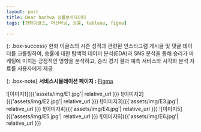 ```yaml
---
layout: post
title: Dear hanhwa 승률분석데이터
tags: [한화이글스, 머신러닝, 승률, tableau, figma]

---
```


{: .box-success}
한화 이글스의 시즌 성적과 관련된 인스타그램 게시글 및 댓글 데이터를 크롤링하여, 승률에 대한 탐색적 데이터 분석(EDA)과 SNS 분석을 통해 승리가 마케팅에 미치는 긍정적인 영향을 분석하고, 승리 경기 결과 예측 서비스와 시각화 분석 자료를 사용자에게 제공


{: .box-note}
**서비스시뮬레이션 페이지 :** [Figma](https://m.site.naver.com/1zM8z)

![이미지1]({{'assets/img/E1.jpg'| relative_url }})
![이미지2]({{'assets/img/E2.jpg'| relative_url }})
![이미지3]({{'assets/img/E3.jpg'| relative_url }})
![이미지4]({{'assets/img/E4.jpg'| relative_url }})
![이미지5]({{'assets/img/E5.jpg'| relative_url }})
![이미지6]({{'assets/img/E6.jpg'| relative_url }})




<!-- **Here is some bold text**

## Here is a secondary heading

[This is a link to a different site](https://deanattali.com/) and [this is a link to a section inside this page](#local-urls).

Here's a table:

| Number | Next number | Previous number |
| :------ |:--- | :--- |
| Five | Six | Four |
| Ten | Eleven | Nine |
| Seven | Eight | Six |
| Two | Three | One |

You can use [MathJax](https://www.mathjax.org/) to write LaTeX expressions. For example:
When \\(a \ne 0\\), there are two solutions to \\(ax^2 + bx + c = 0\\) and they are $$x = {-b \pm \sqrt{b^2-4ac} \over 2a}.$$

How about a yummy crepe?

![Crepe](https://beautifuljekyll.com/assets/img/crepe.jpg)

It can also be centered!

![Crepe](https://beautifuljekyll.com/assets/img/crepe.jpg){: .mx-auto.d-block :}

Here's a code chunk:

~~~
var foo = function(x) {
  return(x + 5);
}
foo(3)
~~~

And here is the same code with syntax highlighting:

```javascript
var foo = function(x) {
  return(x + 5);
}
foo(3)
```

And here is the same code yet again but with line numbers:

{% highlight javascript linenos %}
var foo = function(x) {
  return(x + 5);
}
foo(3)
{% endhighlight %}

## Boxes
You can add notification, warning and error boxes like this:

### Notification

{: .box-note}
**Note:** This is a notification box.

### Warning

{: .box-warning}
**Warning:** This is a warning box.

### Error

{: .box-error}
**Error:** This is an error box.

## Local URLs in project sites {#local-urls}

When hosting a *project site* on GitHub Pages (for example, `https://USERNAME.github.io/MyProject`), URLs that begin with `/` and refer to local files may not work correctly due to how the root URL (`/`) is interpreted by GitHub Pages. You can read more about it [in the FAQ](https://beautifuljekyll.com/faq/#links-in-project-page). To demonstrate the issue, the following local image will be broken **if your site is a project site:**

![Crepe](/assets/img/crepe.jpg)

If the above image is broken, then you'll need to follow the instructions [in the FAQ](https://beautifuljekyll.com/faq/#links-in-project-page). Here is proof that it can be fixed:

![Crepe]({{ '/assets/img/crepe.jpg' | relative_url }}) -->
